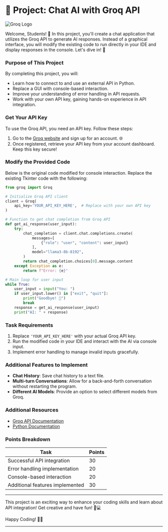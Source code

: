 # 🤖 Project: Chat AI with Groq API

![Groq Logo](https://cdn.asp.events/CLIENT_Informa__AADDE28D_5056_B739_5481D63BF875B0DF/sites/ai-summit-NY-2022/media/libraries/exhibitors/0b84f0a6-3bbd-11ee-bff906bd0f937899-cover-image.png/fit-in/1500x9999/filters:no_upscale())

Welcome, Students! 🐍 In this project, you'll create a chat application that utilizes the Groq API to generate AI responses. Instead of a graphical interface, you will modify the existing code to run directly in your IDE and display responses in the console. Let's dive in! 🚀

### Purpose of This Project

By completing this project, you will:
- Learn how to connect to and use an external API in Python.
- Replace a GUI with console-based interaction.
- Improve your understanding of error handling in API requests.
- Work with your own API key, gaining hands-on experience in API integration.

### Get Your API Key

To use the Groq API, you need an API key. Follow these steps:
1. Go to the [Groq website](https://groq.com/) and sign up for an account. 🌐
2. Once registered, retrieve your API key from your account dashboard. Keep this key secure!

### Modify the Provided Code

Below is the original code modified for console interaction. Replace the existing Tkinter code with the following:

```python
from groq import Groq

# Initialize Groq API client
client = Groq(
    api_key='YOUR_API_KEY_HERE',  # Replace with your own API key
)

# Function to get chat completion from Groq API
def get_ai_response(user_input):
    try:
        chat_completion = client.chat.completions.create(
            messages=[
                {"role": "user", "content": user_input}
            ],
            model="llama3-8b-8192",
        )
        return chat_completion.choices[0].message.content
    except Exception as e:
        return f"Error: {e}"

# Main loop for user input
while True:
    user_input = input("You: ")
    if user_input.lower() in ["exit", "quit"]:
        print("Goodbye! 👋")
        break
    response = get_ai_response(user_input)
    print("AI: " + response)
```

### Task Requirements
1. Replace `'YOUR_API_KEY_HERE'` with your actual Groq API key.
2. Run the modified code in your IDE and interact with the AI via console input.
3. Implement error handling to manage invalid inputs gracefully.

### Additional Features to Implement
- **Chat History**: Save chat history to a text file.
- **Multi-turn Conversations**: Allow for a back-and-forth conversation without restarting the program.
- **Different AI Models**: Provide an option to select different models from Groq.

### Additional Resources
- [Groq API Documentation](https://docs.groq.com/)
- [Python Documentation](https://docs.python.org/3/)

### Points Breakdown
| Task                                      | Points |
|-------------------------------------------|--------|
| Successful API integration                | 30     |
| Error handling implementation              | 20     |
| Console-based interaction                 | 20     |
| Additional features implemented            | 30     |

---

This project is an exciting way to enhance your coding skills and learn about API integration! Get creative and have fun! 🎉💻

Happy Coding! 🚀🌟

--- 
